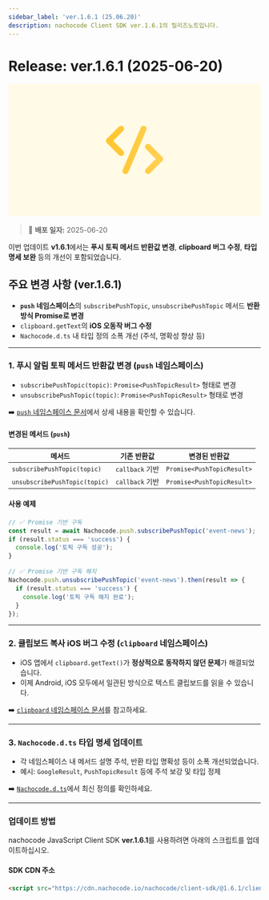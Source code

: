 ```yaml
---
sidebar_label: 'ver.1.6.1 (25.06.20)'
description: nachocode Client SDK ver.1.6.1의 릴리즈노트입니다.
---
```


# Release: ver.1.6.1 (2025-06-20)

![sdk_detail](/img/docs/releases/release_note_sdk_detail.png)

> 🔔 **배포 일자:** 2025-06-20

이번 업데이트 **v1.6.1**에서는 **푸시 토픽 메서드 반환값 변경**, **clipboard 버그 수정**, **타입 명세 보완** 등의 개선이 포함되었습니다.

## 주요 변경 사항 (ver.1.6.1)

- **`push` 네임스페이스**의 `subscribePushTopic`, `unsubscribePushTopic` 메서드 **반환 방식 Promise로 변경**
- `clipboard.getText`의 **iOS 오동작 버그 수정**
- `Nachocode.d.ts` 내 타입 정의 소폭 개선 (주석, 명확성 향상 등)

---

### 1. 푸시 알림 토픽 메서드 반환값 변경 (`push` 네임스페이스)

- `subscribePushTopic(topic)`: `Promise<PushTopicResult>` 형태로 변경
- `unsubscribePushTopic(topic)`: `Promise<PushTopicResult>` 형태로 변경

➡️ [`push` 네임스페이스 문서](../../namespaces/push#subscribe-push-topic)에서 상세 내용을 확인할 수 있습니다.

#### 변경된 메서드 (`push`)

| 메서드                        | 기존 반환값     | 변경된 반환값              |
| ----------------------------- | --------------- | -------------------------- |
| `subscribePushTopic(topic)`   | `callback` 기반 | `Promise<PushTopicResult>` |
| `unsubscribePushTopic(topic)` | `callback` 기반 | `Promise<PushTopicResult>` |

#### 사용 예제

```javascript
// ✅ Promise 기반 구독
const result = await Nachocode.push.subscribePushTopic('event-news');
if (result.status === 'success') {
  console.log('토픽 구독 성공');
}
```

```javascript
// ✅ Promise 기반 구독 해지
Nachocode.push.unsubscribePushTopic('event-news').then(result => {
  if (result.status === 'success') {
    console.log('토픽 구독 해지 완료');
  }
});
```

---

### 2. 클립보드 복사 iOS 버그 수정 (`clipboard` 네임스페이스)

- iOS 앱에서 `clipboard.getText()`가 **정상적으로 동작하지 않던 문제**가 해결되었습니다.
- 이제 Android, iOS 모두에서 일관된 방식으로 텍스트 클립보드를 읽을 수 있습니다.

➡️ [`clipboard` 네임스페이스 문서](../../namespaces/clipboard)를 참고하세요.

---

### 3. `Nachocode.d.ts` 타입 명세 업데이트

- 각 네임스페이스 내 메서드 설명 주석, 반환 타입 명확성 등이 소폭 개선되었습니다.
- 예시: `GoogleResult`, `PushTopicResult` 등에 주석 보강 및 타입 정제

➡️ [`Nachocode.d.ts`](https://github.com/FlipperCorporation/nachocode-client-sdk-js/blob/main/releases/Nachocode.d.ts)에서 최신 정의를 확인하세요.

---

### 업데이트 방법

nachocode JavaScript Client SDK **ver.1.6.1**를 사용하려면 아래의 스크립트를 업데이트하십시오.

#### SDK CDN 주소

```html
<script src="https://cdn.nachocode.io/nachocode/client-sdk/@1.6.1/client-sdk.min.js"></script>
```
